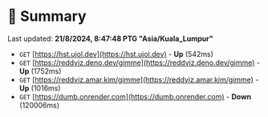 # 📖 Summary
Last updated: **21/8/2024, 8:47:48 PTG "Asia/Kuala_Lumpur"**

- `GET` [https://hst.ujol.dev](https://hst.ujol.dev) - **Up** (542ms)
- `GET` [https://reddviz.deno.dev/gimme](https://reddviz.deno.dev/gimme) - **Up** (1752ms)
- `GET` [https://reddviz.amar.kim/gimme](https://reddviz.amar.kim/gimme) - **Up** (1016ms)
- `GET` [https://dumb.onrender.com](https://dumb.onrender.com) - **Down** (120006ms)
